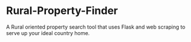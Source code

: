 # Rural-Property-Finder

A Rural oriented property search tool that uses Flask and web scraping to serve up your ideal country home. 
